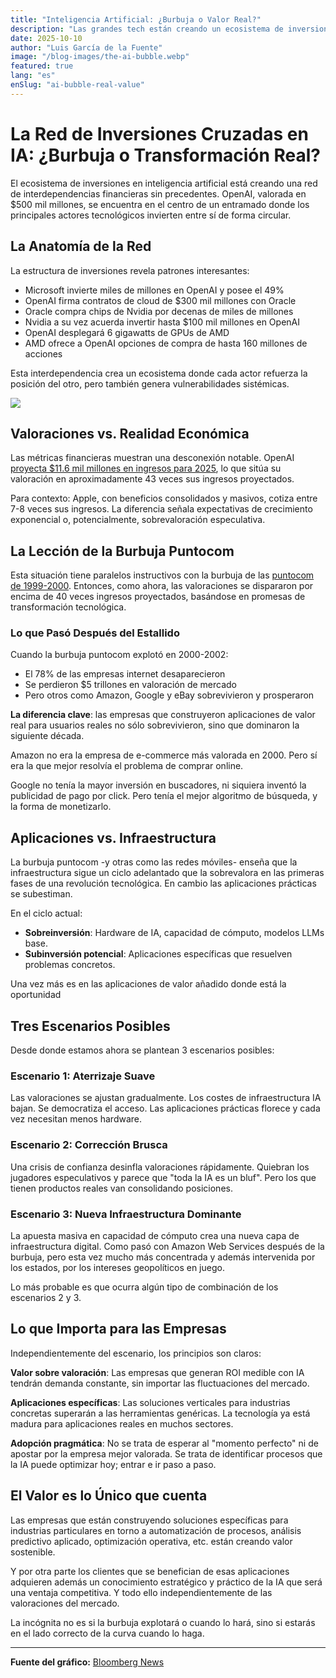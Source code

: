 ```yaml
---
title: "Inteligencia Artificial: ¿Burbuja o Valor Real?"
description: "Las grandes tech están creando un ecosistema de inversiones mutuas valorado en trillones. Análisis de la dinámica actual y lecciones de la burbuja puntocom."
date: 2025-10-10
author: "Luis García de la Fuente"
image: "/blog-images/the-ai-bubble.webp"
featured: true
lang: "es"
enSlug: "ai-bubble-real-value"
---
```


# La Red de Inversiones Cruzadas en IA: ¿Burbuja o Transformación Real?

El ecosistema de inversiones en inteligencia artificial está creando una red de interdependencias financieras sin precedentes. OpenAI, valorada en $500 mil millones, se encuentra en el centro de un entramado donde los principales actores tecnológicos invierten entre sí de forma circular.

## La Anatomía de la Red

La estructura de inversiones revela patrones interesantes:

- Microsoft invierte miles de millones en OpenAI y posee el 49%
- OpenAI firma contratos de cloud de $300 mil millones con Oracle
- Oracle compra chips de Nvidia por decenas de miles de millones
- Nvidia a su vez acuerda invertir hasta $100 mil millones en OpenAI
- OpenAI desplegará 6 gigawatts de GPUs de AMD
- AMD ofrece a OpenAI opciones de compra de hasta 160 millones de acciones

Esta interdependencia crea un ecosistema donde cada actor refuerza la posición del otro, pero también genera vulnerabilidades sistémicas.

<img src="/blog-images/ai-self-funding-bubble.webp">

## Valoraciones vs. Realidad Económica

Las métricas financieras muestran una desconexión notable. OpenAI <a href="https://www.reuters.com/technology/artificial-intelligence/openai-projects-over-11-billion-revenue-next-year-report-2024-09-26/" target="_blank" rel="nofollow">proyecta $11.6 mil millones en ingresos para 2025</a>, lo que sitúa su valoración en aproximadamente 43 veces sus ingresos proyectados.

Para contexto: Apple, con beneficios consolidados y masivos, cotiza entre 7-8 veces sus ingresos. La diferencia señala expectativas de crecimiento exponencial o, potencialmente, sobrevaloración especulativa.

## La Lección de la Burbuja Puntocom

Esta situación tiene paralelos instructivos con la burbuja de las <a href="https://es.wikipedia.org/wiki/Burbuja_puntocom" target="_blank" rel="nofollow">puntocom de 1999-2000</a>. Entonces, como ahora, las valoraciones se dispararon por encima de 40 veces ingresos proyectados, basándose en promesas de transformación tecnológica.

### Lo que Pasó Después del Estallido

Cuando la burbuja puntocom explotó en 2000-2002:

- El 78% de las empresas internet desaparecieron
- Se perdieron $5 trillones en valoración de mercado
- Pero otros como Amazon, Google y eBay sobrevivieron y prosperaron

**La diferencia clave**: las empresas que construyeron aplicaciones de valor real para usuarios reales no sólo sobrevivieron, sino que dominaron la siguiente década.

Amazon no era la empresa de e-commerce más valorada en 2000. Pero sí era la que mejor resolvía el problema de comprar online. 

Google no tenía la mayor inversión en buscadores, ni siquiera inventó la publicidad de pago por click. Pero tenía el mejor algoritmo de búsqueda, y la forma de monetizarlo. 

## Aplicaciones vs. Infraestructura

La burbuja puntocom -y otras como las redes móviles- enseña que la infraestructura sigue un ciclo adelantado que la sobrevalora en las primeras fases de una revolución tecnológica. En cambio las aplicaciones prácticas se subestiman.

En el ciclo actual:
- **Sobreinversión**: Hardware de IA, capacidad de cómputo, modelos LLMs base. 
- **Subinversión potencial**: Aplicaciones específicas que resuelven problemas concretos.

Una vez más es en las aplicaciones de valor añadido donde está la oportunidad 

## Tres Escenarios Posibles

Desde donde estamos ahora se plantean 3 escenarios posibles: 

### Escenario 1: Aterrizaje Suave
Las valoraciones se ajustan gradualmente. Los costes de infraestructura IA bajan. Se democratiza el acceso. Las aplicaciones prácticas florece y cada vez necesitan menos hardware. 

### Escenario 2: Corrección Brusca
Una crisis de confianza desinfla valoraciones rápidamente. Quiebran los jugadores especulativos y parece que "toda la IA es un bluf". Pero los que tienen productos reales van consolidando posiciones. 

### Escenario 3: Nueva Infraestructura Dominante
La apuesta masiva en capacidad de cómputo crea una nueva capa de infraestructura digital. Como pasó con Amazon Web Services después de la burbuja, pero esta vez mucho más concentrada y además intervenida por los estados, por los intereses geopolíticos en juego. 

Lo más probable es que ocurra algún tipo de combinación de los escenarios 2 y 3. 

## Lo que Importa para las Empresas

Independientemente del escenario, los principios son claros:

**Valor sobre valoración**: Las empresas que generan ROI medible con IA tendrán demanda constante, sin importar las fluctuaciones del mercado.

**Aplicaciones específicas**: Las soluciones verticales para industrias concretas superarán a las herramientas genéricas. La tecnología ya está madura para aplicaciones reales en muchos sectores.

**Adopción pragmática**: No se trata de esperar al "momento perfecto" ni de apostar por la empresa mejor valorada. Se trata de identificar procesos que la IA puede optimizar hoy; entrar e ir paso a paso. 

## El Valor es lo Único que cuenta 

Las empresas que están construyendo soluciones específicas para industrias particulares en torno a automatización de procesos, análisis predictivo aplicado, optimización operativa, etc. están creando valor sostenible. 

Y por otra parte los clientes que se benefician de esas aplicaciones adquieren  además un conocimiento estratégico y práctico de la IA que será una ventaja competitiva. Y todo ello independientemente de las valoraciones del mercado.

La incógnita no es si la burbuja explotará o cuando lo hará, sino si estarás en el lado correcto de la curva cuando lo haga. 

---

**Fuente del gráfico:** <a href="https://www.bloomberg.com/" target="_blank" rel="nofollow">Bloomberg News</a>
